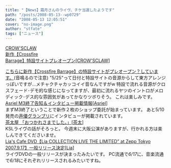 ```yaml
---
title: "【News】霜月さんのライヴ、チケ当選したようです"
path: "/posts/2008-05-13--wp0729"
date: "2008-05-13 12:05:51"
cover: "no-image.png"
author: "stfate"
tags: ["ニュース"]
---
```


<style type="text/css">
<!--
p {white-space: pre-wrap};
-->
</style>

<a class="topics" href="http://www.crowsclaw.info/" target="_blank">CROW'SCLAW 新作【Crossfire Barrage】特設サイトプレオープン</a><span class="junre">[<a href="http://www.crowsclaw.info/" target="_blank">CROW'SCLAW</a>]</span>
<div class="news"><a href="http://cb.crowsclaw.info/" target="_blank">こちらに新作【Crossfire Barrage】の特設サイトがプレオープン？しています。</a>(音鳴るので注意)
"5/25"って日付と特設サイトの音源からして東方アレンジっぽいですが…メチャクチャカッコイイ音なんですがw
特設で流れる音源がクロスフェード･デモ的な感じになってますが、最初に流れるヤツのイントロがメロディック･デス的な雰囲気があってかなりツボりそう。
これは楽しみです。</div>
<a class="topics" href="http://www.asriel.jp/m/" target="_blank">Asriel M3終了告知＆インタビュー掲載情報</a><span class="junre">[<a href="http://www.asriel.jp/m/" target="_blank">Asriel</a>]</span>
<div class="news">まずM3終了ということで新作２枚のショップ委託が始まっています。
あと5/10発売の<a href="http://www.seigura.com/seiyu.html" target="_blank">声優グランプリ</a>にインタビューが掲載されています。</div>
<a class="topics" href="http://chata.moo.jp/" target="_blank">茶太屋 「おつかれさまでした。」</a><span class="junre">[<a href="http://chata.moo.jp/" target="_blank">茶太</a>]</span>
<div class="news">KSLライヴの話がそろっと。
今週末に大阪公演がありますが、行かれる方は楽しんできてくださいませ。</div>
<a class="topics" href="http://blog.lias-cafe.com/" target="_blank">Lia's Cafe DVD【Lia COLLECTION LIVE THE LIMITED” at Zepp Tokyo 2007.9.17】一般リリース決定</a><span class="junre">[<a href="http://www.lias-cafe.com/" target="_blank">Lia</a>]</span>
<div class="news">ライヴDVDの一般リリースが決まったみたいです。
PC流通で<em>6/17</em>に、音楽流通で<em>6/18</em>にそれぞれリリースされるみたいですね。</div>
